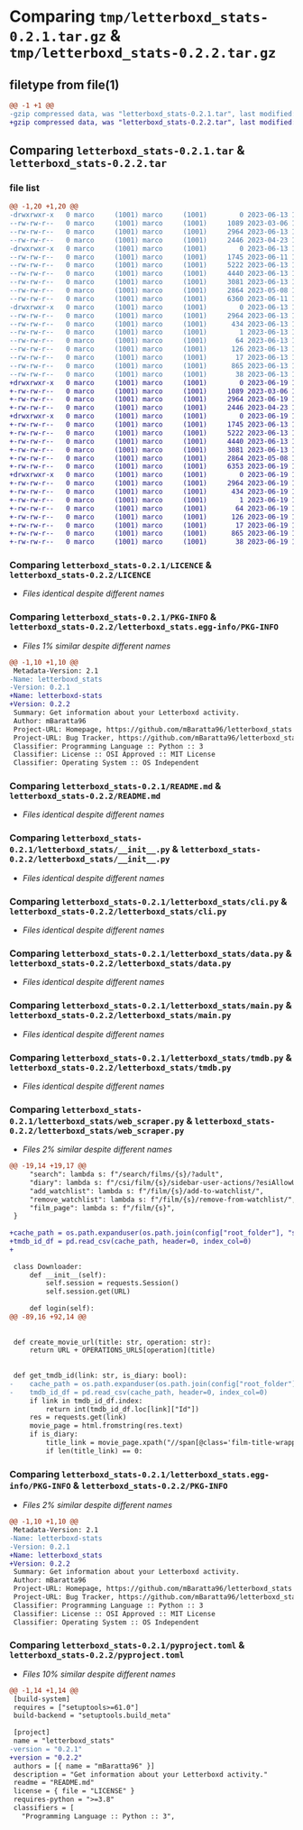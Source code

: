 # Comparing `tmp/letterboxd_stats-0.2.1.tar.gz` & `tmp/letterboxd_stats-0.2.2.tar.gz`

## filetype from file(1)

```diff
@@ -1 +1 @@
-gzip compressed data, was "letterboxd_stats-0.2.1.tar", last modified: Tue Jun 13 14:02:50 2023, max compression
+gzip compressed data, was "letterboxd_stats-0.2.2.tar", last modified: Mon Jun 19 14:33:36 2023, max compression
```

## Comparing `letterboxd_stats-0.2.1.tar` & `letterboxd_stats-0.2.2.tar`

### file list

```diff
@@ -1,20 +1,20 @@
-drwxrwxr-x   0 marco     (1001) marco     (1001)        0 2023-06-13 14:02:50.267445 letterboxd_stats-0.2.1/
--rw-rw-r--   0 marco     (1001) marco     (1001)     1089 2023-03-06 16:16:14.000000 letterboxd_stats-0.2.1/LICENCE
--rw-rw-r--   0 marco     (1001) marco     (1001)     2964 2023-06-13 14:02:50.267445 letterboxd_stats-0.2.1/PKG-INFO
--rw-rw-r--   0 marco     (1001) marco     (1001)     2446 2023-04-23 13:25:28.000000 letterboxd_stats-0.2.1/README.md
-drwxrwxr-x   0 marco     (1001) marco     (1001)        0 2023-06-13 14:02:50.267445 letterboxd_stats-0.2.1/letterboxd_stats/
--rw-rw-r--   0 marco     (1001) marco     (1001)     1745 2023-06-11 15:06:39.000000 letterboxd_stats-0.2.1/letterboxd_stats/__init__.py
--rw-rw-r--   0 marco     (1001) marco     (1001)     5222 2023-06-13 14:00:37.000000 letterboxd_stats-0.2.1/letterboxd_stats/cli.py
--rw-rw-r--   0 marco     (1001) marco     (1001)     4440 2023-06-13 13:59:51.000000 letterboxd_stats-0.2.1/letterboxd_stats/data.py
--rw-rw-r--   0 marco     (1001) marco     (1001)     3081 2023-06-13 14:00:30.000000 letterboxd_stats-0.2.1/letterboxd_stats/main.py
--rw-rw-r--   0 marco     (1001) marco     (1001)     2864 2023-05-08 18:03:39.000000 letterboxd_stats-0.2.1/letterboxd_stats/tmdb.py
--rw-rw-r--   0 marco     (1001) marco     (1001)     6360 2023-06-11 15:20:14.000000 letterboxd_stats-0.2.1/letterboxd_stats/web_scraper.py
-drwxrwxr-x   0 marco     (1001) marco     (1001)        0 2023-06-13 14:02:50.267445 letterboxd_stats-0.2.1/letterboxd_stats.egg-info/
--rw-rw-r--   0 marco     (1001) marco     (1001)     2964 2023-06-13 14:02:50.000000 letterboxd_stats-0.2.1/letterboxd_stats.egg-info/PKG-INFO
--rw-rw-r--   0 marco     (1001) marco     (1001)      434 2023-06-13 14:02:50.000000 letterboxd_stats-0.2.1/letterboxd_stats.egg-info/SOURCES.txt
--rw-rw-r--   0 marco     (1001) marco     (1001)        1 2023-06-13 14:02:50.000000 letterboxd_stats-0.2.1/letterboxd_stats.egg-info/dependency_links.txt
--rw-rw-r--   0 marco     (1001) marco     (1001)       64 2023-06-13 14:02:50.000000 letterboxd_stats-0.2.1/letterboxd_stats.egg-info/entry_points.txt
--rw-rw-r--   0 marco     (1001) marco     (1001)      126 2023-06-13 14:02:50.000000 letterboxd_stats-0.2.1/letterboxd_stats.egg-info/requires.txt
--rw-rw-r--   0 marco     (1001) marco     (1001)       17 2023-06-13 14:02:50.000000 letterboxd_stats-0.2.1/letterboxd_stats.egg-info/top_level.txt
--rw-rw-r--   0 marco     (1001) marco     (1001)      865 2023-06-13 14:02:25.000000 letterboxd_stats-0.2.1/pyproject.toml
--rw-rw-r--   0 marco     (1001) marco     (1001)       38 2023-06-13 14:02:50.267445 letterboxd_stats-0.2.1/setup.cfg
+drwxrwxr-x   0 marco     (1001) marco     (1001)        0 2023-06-19 14:33:36.464228 letterboxd_stats-0.2.2/
+-rw-rw-r--   0 marco     (1001) marco     (1001)     1089 2023-03-06 16:16:14.000000 letterboxd_stats-0.2.2/LICENCE
+-rw-rw-r--   0 marco     (1001) marco     (1001)     2964 2023-06-19 14:33:36.464228 letterboxd_stats-0.2.2/PKG-INFO
+-rw-rw-r--   0 marco     (1001) marco     (1001)     2446 2023-04-23 13:25:28.000000 letterboxd_stats-0.2.2/README.md
+drwxrwxr-x   0 marco     (1001) marco     (1001)        0 2023-06-19 14:33:36.464228 letterboxd_stats-0.2.2/letterboxd_stats/
+-rw-rw-r--   0 marco     (1001) marco     (1001)     1745 2023-06-13 14:08:12.000000 letterboxd_stats-0.2.2/letterboxd_stats/__init__.py
+-rw-rw-r--   0 marco     (1001) marco     (1001)     5222 2023-06-13 14:00:37.000000 letterboxd_stats-0.2.2/letterboxd_stats/cli.py
+-rw-rw-r--   0 marco     (1001) marco     (1001)     4440 2023-06-13 14:08:12.000000 letterboxd_stats-0.2.2/letterboxd_stats/data.py
+-rw-rw-r--   0 marco     (1001) marco     (1001)     3081 2023-06-13 14:08:12.000000 letterboxd_stats-0.2.2/letterboxd_stats/main.py
+-rw-rw-r--   0 marco     (1001) marco     (1001)     2864 2023-05-08 18:03:39.000000 letterboxd_stats-0.2.2/letterboxd_stats/tmdb.py
+-rw-rw-r--   0 marco     (1001) marco     (1001)     6353 2023-06-19 14:31:28.000000 letterboxd_stats-0.2.2/letterboxd_stats/web_scraper.py
+drwxrwxr-x   0 marco     (1001) marco     (1001)        0 2023-06-19 14:33:36.464228 letterboxd_stats-0.2.2/letterboxd_stats.egg-info/
+-rw-rw-r--   0 marco     (1001) marco     (1001)     2964 2023-06-19 14:33:36.000000 letterboxd_stats-0.2.2/letterboxd_stats.egg-info/PKG-INFO
+-rw-rw-r--   0 marco     (1001) marco     (1001)      434 2023-06-19 14:33:36.000000 letterboxd_stats-0.2.2/letterboxd_stats.egg-info/SOURCES.txt
+-rw-rw-r--   0 marco     (1001) marco     (1001)        1 2023-06-19 14:33:36.000000 letterboxd_stats-0.2.2/letterboxd_stats.egg-info/dependency_links.txt
+-rw-rw-r--   0 marco     (1001) marco     (1001)       64 2023-06-19 14:33:36.000000 letterboxd_stats-0.2.2/letterboxd_stats.egg-info/entry_points.txt
+-rw-rw-r--   0 marco     (1001) marco     (1001)      126 2023-06-19 14:33:36.000000 letterboxd_stats-0.2.2/letterboxd_stats.egg-info/requires.txt
+-rw-rw-r--   0 marco     (1001) marco     (1001)       17 2023-06-19 14:33:36.000000 letterboxd_stats-0.2.2/letterboxd_stats.egg-info/top_level.txt
+-rw-rw-r--   0 marco     (1001) marco     (1001)      865 2023-06-19 14:33:09.000000 letterboxd_stats-0.2.2/pyproject.toml
+-rw-rw-r--   0 marco     (1001) marco     (1001)       38 2023-06-19 14:33:36.464228 letterboxd_stats-0.2.2/setup.cfg
```

### Comparing `letterboxd_stats-0.2.1/LICENCE` & `letterboxd_stats-0.2.2/LICENCE`

 * *Files identical despite different names*

### Comparing `letterboxd_stats-0.2.1/PKG-INFO` & `letterboxd_stats-0.2.2/letterboxd_stats.egg-info/PKG-INFO`

 * *Files 1% similar despite different names*

```diff
@@ -1,10 +1,10 @@
 Metadata-Version: 2.1
-Name: letterboxd_stats
-Version: 0.2.1
+Name: letterboxd-stats
+Version: 0.2.2
 Summary: Get information about your Letterboxd activity.
 Author: mBaratta96
 Project-URL: Homepage, https://github.com/mBaratta96/letterboxd_stats
 Project-URL: Bug Tracker, https://github.com/mBaratta96/letterboxd_stats/issues
 Classifier: Programming Language :: Python :: 3
 Classifier: License :: OSI Approved :: MIT License
 Classifier: Operating System :: OS Independent
```

### Comparing `letterboxd_stats-0.2.1/README.md` & `letterboxd_stats-0.2.2/README.md`

 * *Files identical despite different names*

### Comparing `letterboxd_stats-0.2.1/letterboxd_stats/__init__.py` & `letterboxd_stats-0.2.2/letterboxd_stats/__init__.py`

 * *Files identical despite different names*

### Comparing `letterboxd_stats-0.2.1/letterboxd_stats/cli.py` & `letterboxd_stats-0.2.2/letterboxd_stats/cli.py`

 * *Files identical despite different names*

### Comparing `letterboxd_stats-0.2.1/letterboxd_stats/data.py` & `letterboxd_stats-0.2.2/letterboxd_stats/data.py`

 * *Files identical despite different names*

### Comparing `letterboxd_stats-0.2.1/letterboxd_stats/main.py` & `letterboxd_stats-0.2.2/letterboxd_stats/main.py`

 * *Files identical despite different names*

### Comparing `letterboxd_stats-0.2.1/letterboxd_stats/tmdb.py` & `letterboxd_stats-0.2.2/letterboxd_stats/tmdb.py`

 * *Files identical despite different names*

### Comparing `letterboxd_stats-0.2.1/letterboxd_stats/web_scraper.py` & `letterboxd_stats-0.2.2/letterboxd_stats/web_scraper.py`

 * *Files 2% similar despite different names*

```diff
@@ -19,14 +19,17 @@
     "search": lambda s: f"/search/films/{s}/?adult",
     "diary": lambda s: f"/csi/film/{s}/sidebar-user-actions/?esiAllowUser=true",
     "add_watchlist": lambda s: f"/film/{s}/add-to-watchlist/",
     "remove_watchlist": lambda s: f"/film/{s}/remove-from-watchlist/",
     "film_page": lambda s: f"/film/{s}",
 }
 
+cache_path = os.path.expanduser(os.path.join(config["root_folder"], "static", "cache.csv"))
+tmdb_id_df = pd.read_csv(cache_path, header=0, index_col=0)
+
 
 class Downloader:
     def __init__(self):
         self.session = requests.Session()
         self.session.get(URL)
 
     def login(self):
@@ -89,16 +92,14 @@
 
 
 def create_movie_url(title: str, operation: str):
     return URL + OPERATIONS_URLS[operation](title)
 
 
 def get_tmdb_id(link: str, is_diary: bool):
-    cache_path = os.path.expanduser(os.path.join(config["root_folder"], "static", "cache.csv"))
-    tmdb_id_df = pd.read_csv(cache_path, header=0, index_col=0)
     if link in tmdb_id_df.index:
         return int(tmdb_id_df.loc[link]["Id"])
     res = requests.get(link)
     movie_page = html.fromstring(res.text)
     if is_diary:
         title_link = movie_page.xpath("//span[@class='film-title-wrapper']/a")
         if len(title_link) == 0:
```

### Comparing `letterboxd_stats-0.2.1/letterboxd_stats.egg-info/PKG-INFO` & `letterboxd_stats-0.2.2/PKG-INFO`

 * *Files 2% similar despite different names*

```diff
@@ -1,10 +1,10 @@
 Metadata-Version: 2.1
-Name: letterboxd-stats
-Version: 0.2.1
+Name: letterboxd_stats
+Version: 0.2.2
 Summary: Get information about your Letterboxd activity.
 Author: mBaratta96
 Project-URL: Homepage, https://github.com/mBaratta96/letterboxd_stats
 Project-URL: Bug Tracker, https://github.com/mBaratta96/letterboxd_stats/issues
 Classifier: Programming Language :: Python :: 3
 Classifier: License :: OSI Approved :: MIT License
 Classifier: Operating System :: OS Independent
```

### Comparing `letterboxd_stats-0.2.1/pyproject.toml` & `letterboxd_stats-0.2.2/pyproject.toml`

 * *Files 10% similar despite different names*

```diff
@@ -1,14 +1,14 @@
 [build-system]
 requires = ["setuptools>=61.0"]
 build-backend = "setuptools.build_meta"
 
 [project]
 name = "letterboxd_stats"
-version = "0.2.1"
+version = "0.2.2"
 authors = [{ name = "mBaratta96" }]
 description = "Get information about your Letterboxd activity."
 readme = "README.md"
 license = { file = "LICENSE" }
 requires-python = ">=3.8"
 classifiers = [
   "Programming Language :: Python :: 3",
```

